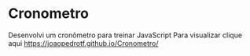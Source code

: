 # Cronometro
 Desenvolvi um cronômetro para treinar JavaScript
 Para visualizar clique aqui https://joaopedrotf.github.io/Cronometro/

